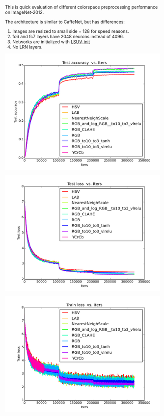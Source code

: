 This is quick evaluation of different colorspace preprocessing performance on ImageNet-2012. 

The architecture is similar to CaffeNet, but has differences:

1. Images are resized to small side = 128 for speed reasons.
2. fc6 and fc7 layers have 2048 neurons instead of 4096. 
3. Networks are initialized with [LSUV-init](http://arxiv.org/abs/1511.06422)
4. No LRN layers.




![CaffeNet128 test accuracy](/logs/colorspace/img/0.png)


![CaffeNet128 test loss](/logs/colorspace/img/2.png)


![CaffeNet128 train loss](/logs/colorspace/img/6.png)

